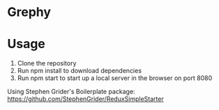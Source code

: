 # Grephy

# Usage
1. Clone the repository
2. Run npm install to download dependencies
3. Run npm start to start up a local server in the browser on port 8080


Using Stephen Grider's Boilerplate package: https://github.com/StephenGrider/ReduxSimpleStarter


